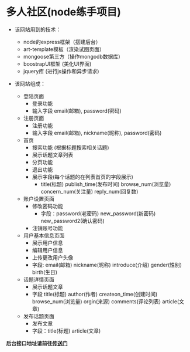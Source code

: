 # 多人社区(node练手项目) 

- 该网站用到的技术：
  + node的express框架（搭建后台）
  + art-template模板（渲染试图页面）
  + mongoose第三方（操作mongodb数据库）
  + boostrapUI框架 (美化UI界面)
  + jquery库 (进行js操作和异步请求)

- 该网站组成：
  + 登陆页面
    * 登录功能
    * 输入字段 email(邮箱), password(密码)
  + 注册页面
    * 注册功能
    * 输入字段 email(邮箱), nickname(昵称), password(密码)
  + 首页
    * 搜索功能 (根据标题搜索相关话题)
    * 展示话题文章列表
    * 分页功能
    * 退出功能
    * 展示字段(每个话题的在列表首页的字段展示) 
      * title(标题) publish_time(发布时间) browse_num(浏览量) concern_num(关注量) reply_num(回复数)  
  + 账户设置页面
    * 修改密码功能
      * 字段：password(老密码) new_password(新密码) new_password2(确认密码)
    * 注销账号功能
  + 用户基本信息页面
    * 展示用户信息
    * 编辑用户信息
    * 上传更改用户头像
    * 字段: email(邮箱) nickname(昵称) introduce(介绍) gender(性别) birth(生日)
  + 话题详情页面
    * 展示话题文章
    * 字段 title(标题) author(作者) createon_time(创建时间) browse_num(浏览量) orgin(来源) comments(评论列表) article(文章)
  + 发布话题页面
    * 发布文章
    * 字段：title(标题) article(文章)    

**后台接口地址请前往[传送门](./api.md)**


